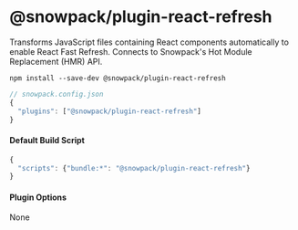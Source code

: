 # @snowpack/plugin-react-refresh

Transforms JavaScript files containing React components automatically to enable React Fast Refresh. Connects to Snowpack's Hot Module Replacement (HMR) API.

```
npm install --save-dev @snowpack/plugin-react-refresh
```

```js
// snowpack.config.json
{
  "plugins": ["@snowpack/plugin-react-refresh"]
}
```

#### Default Build Script

```js
{
  "scripts": {"bundle:*": "@snowpack/plugin-react-refresh"}
}
```

#### Plugin Options

None
